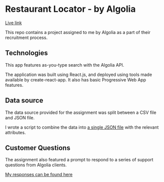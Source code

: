 # Restaurant Locator - by Algolia

[Live link](http://drstonebraker.github.io/restaurant-search)

This repo contains a project assigned to me by Algolia as a part of their recruitment process.

## Technologies
This app features as-you-type search with the Algolia API.

The application was built using React.js, and deployed using tools made available by create-react-app.  It also has basic Progressive Web App features.

## Data source
The data source provided for the assignment was split between a CSV file and JSON file.

I wrote a script to combine the data into [a single JSON file](https://github.com/drstonebraker/restaurant-search/blob/master/src/resources/dataset/merge_script.rb) with the relevant attributes.

## Customer Questions
The assignment also featured a prompt to respond to a series of support questions from Algolia clients.

[My responses can be found here](https://github.com/drstonebraker/restaurant-search/blob/master/customer-questions.txt)